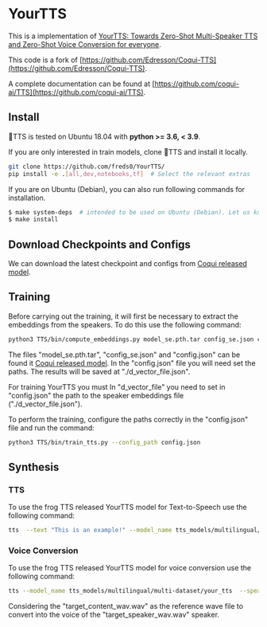 # YourTTS <img src="https://raw.githubusercontent.com/coqui-ai/TTS/main/images/coqui-log-green-TTS.png" height="16"/>

This is a implementation of [YourTTS: Towards Zero-Shot Multi-Speaker TTS and Zero-Shot Voice Conversion for everyone](https://arxiv.org/abs/2112.02418). 

This code is a fork of [https://github.com/Edresson/Coqui-TTS](https://github.com/Edresson/Coqui-TTS).   

A complete documentation can be found at [https://github.com/coqui-ai/TTS](https://github.com/coqui-ai/TTS).

## Install
🐸TTS is tested on Ubuntu 18.04 with **python >= 3.6, < 3.9**.

If you are only interested in train models, clone 🐸TTS and install it locally.

```bash
git clone https://github.com/freds0/YourTTS/
pip install -e .[all,dev,notebooks,tf]  # Select the relevant extras
```

If you are on Ubuntu (Debian), you can also run following commands for installation.

```bash
$ make system-deps  # intended to be used on Ubuntu (Debian). Let us know if you have a diffent OS.
$ make install
```

## Download Checkpoints and Configs

We can download the latest checkpoint and configs from [Coqui released model](https://github.com/coqui-ai/TTS/releases/download/v0.5.0_models/tts_models--multilingual--multi-dataset--your_tts.zip).

## Training

Before carrying out the training, it will first be necessary to extract the embeddings from the speakers. To do this use the following command:

```bash
python3 TTS/bin/compute_embeddings.py model_se.pth.tar config_se.json config.json ./d_vector_file.json
```
The files "model_se.pth.tar", "config_se.json" and "config.json" can be found it [Coqui released model](https://github.com/coqui-ai/TTS/releases/download/v0.5.0_models/tts_models--multilingual--multi-dataset--your_tts.zip). In the "config.json" file you will need set the paths. The results will be saved at "./d_vector_file.json".

For training YourTTS you must 
In "d_vector_file" you need to set in "config.json" the path to the speaker embeddings file ("./d_vector_file.json"). 

To perform the training, configure the paths correctly in the "config.json" file and run the command:


```bash 
python3 TTS/bin/train_tts.py --config_path config.json
```

## Synthesis

### TTS
To use the frog TTS released YourTTS model for Text-to-Speech use the following command:

```bash
tts  --text "This is an example!" --model_name tts_models/multilingual/multi-dataset/your_tts  --speaker_wav target_speaker_wav.wav --language_idx "en"
```


### Voice Conversion

To use the frog TTS released YourTTS model for voice conversion use the following command:

```bash
tts --model_name tts_models/multilingual/multi-dataset/your_tts  --speaker_wav target_speaker_wav.wav --reference_wav  target_content_wav.wav --language_idx "en"
```
Considering the "target_content_wav.wav" as the reference wave file to convert into the voice of the "target_speaker_wav.wav" speaker.
